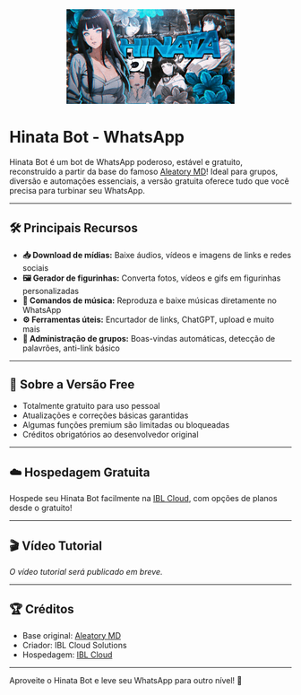 <div align="center">
  <img src="https://github.com/badDevelopper/audioTestHinataMD/blob/main/file_1735856912114image/jpeg.jpg?raw=true" alt="Hinata Bot" width="300">
</div>

# Hinata Bot - WhatsApp

Hinata Bot é um bot de WhatsApp poderoso, estável e gratuito, reconstruído a partir da base do famoso [Aleatory MD](https://github.com/NuevaGeneracionALB/aleatory-md.git)! Ideal para grupos, diversão e automações essenciais, a versão gratuita oferece tudo que você precisa para turbinar seu WhatsApp.

---

## 🛠️ Principais Recursos

- **📥 Download de mídias:** Baixe áudios, vídeos e imagens de links e redes sociais
- **🖼️ Gerador de figurinhas:** Converta fotos, vídeos e gifs em figurinhas personalizadas
- **🎵 Comandos de música:** Reproduza e baixe músicas diretamente no WhatsApp
- **⚙️ Ferramentas úteis:** Encurtador de links, ChatGPT, upload e muito mais
- **👥 Administração de grupos:** Boas-vindas automáticas, detecção de palavrões, anti-link básico

---

## 🚀 Sobre a Versão Free

- Totalmente gratuito para uso pessoal
- Atualizações e correções básicas garantidas
- Algumas funções premium são limitadas ou bloqueadas
- Créditos obrigatórios ao desenvolvedor original

---

## ☁️ Hospedagem Gratuita

Hospede seu Hinata Bot facilmente na [IBL Cloud](https://painel.iblgroup.cloud), com opções de planos desde o gratuito!

---

## 🎬 Vídeo Tutorial

*O vídeo tutorial será publicado em breve.*

---

## 🏆 Créditos

- Base original: [Aleatory MD](https://github.com/NuevaGeneracionALB/aleatory-md.git)
- Criador: IBL Cloud Solutions
- Hospedagem: [IBL Cloud](https://painel.iblgroup.cloud)

---

Aproveite o Hinata Bot e leve seu WhatsApp para outro nível! 🌸

